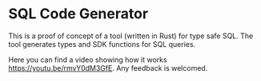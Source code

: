 # SQL Code Generator

This is a proof of concept of a tool (written in Rust) for type safe SQL. The tool generates types and SDK functions for SQL queries.

Here you can find a video showing how it works https://youtu.be/rmvY0dM3GfE. Any feedback is welcomed.
